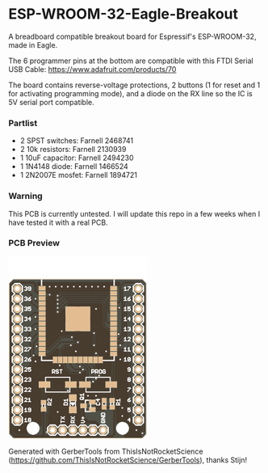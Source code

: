 # ESP-WROOM-32-Eagle-Breakout
A breadboard compatible breakout board for Espressif's ESP-WROOM-32, made in Eagle.

The 6 programmer pins at the bottom are compatible with this FTDI Serial USB Cable: https://www.adafruit.com/products/70

The board contains reverse-voltage protections, 2 buttons (1 for reset and 1 for activating programming mode), and a diode on the RX line so the IC is 5V serial port compatible.

### Partlist

- 2 SPST switches: Farnell 2468741
- 2 10k resistors: Farnell 2130939
- 1 10uF capacitor: Farnell 2494230
- 1 1N4148 diode: Farnell 1466524
- 1 2N2007E mosfet: Farnell 1894721

### Warning
This PCB is currently untested. I will update this repo in a few weeks when I have tested it with a real PCB.

### PCB Preview
![Preview](ESP-WROOM-32-Breakout_Top.png)

Generated with GerberTools from ThisIsNotRocketScience (https://github.com/ThisIsNotRocketScience/GerberTools), thanks Stijn!
